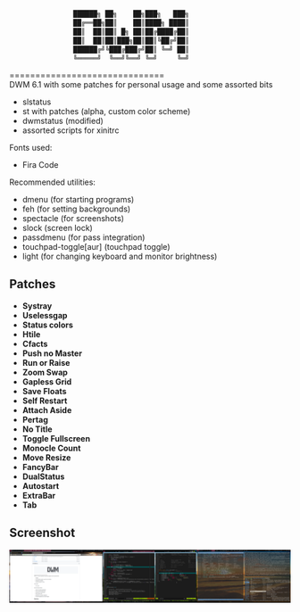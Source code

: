 ```
 				██████╗ ██╗    ██╗███╗   ███╗
   				██╔══██╗██║    ██║████╗ ████║
   				██║  ██║██║ █╗ ██║██╔████╔██║
   				██║  ██║██║███╗██║██║╚██╔╝██║
   				██████╔╝╚███╔███╔╝██║ ╚═╝ ██║
   				╚═════╝  ╚══╝╚══╝ ╚═╝     ╚═╝
```
==============================  
DWM 6.1 with some patches for personal usage and some assorted bits
- slstatus
- st with patches (alpha, custom color scheme)
- dwmstatus (modified)
- assorted scripts for xinitrc

Fonts used:
- Fira Code

Recommended utilities:
- dmenu (for starting programs)
- feh (for setting backgrounds)
- spectacle (for screenshots) 
- slock (screen lock)
- passdmenu (for pass integration)
- touchpad-toggle[aur] (touchpad toggle)
- light (for changing keyboard and monitor brightness)
    
Patches
----------------------------
* **Systray**
* **Uselessgap**
* **Status colors**
* **Htile**
* **Cfacts**
* **Push no Master**
* **Run or Raise**
* **Zoom Swap**
* **Gapless Grid**
* **Save Floats**
* **Self Restart**
* **Attach Aside**
* **Pertag**
* **No Title**
* **Toggle Fullscreen**
* **Monocle Count**
* **Move Resize**
* **FancyBar**
* **DualStatus**
* **Autostart**
* **ExtraBar**
* **Tab**
  
Screenshot
----------------------------
![Screenshot](/screenshot.png)
